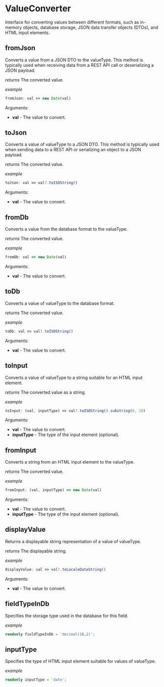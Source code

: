 # ValueConverter
Interface for converting values between different formats, such as in-memory objects, database storage,
JSON data transfer objects (DTOs), and HTML input elements.
## fromJson
Converts a value from a JSON DTO to the valueType. This method is typically used when receiving data
from a REST API call or deserializing a JSON payload.
   
   
   *returns*
   The converted value.
   
   
   *example*
   ```ts
   fromJson: val => new Date(val)
   ```

Arguments:
* **val** - The value to convert.
## toJson
Converts a value of valueType to a JSON DTO. This method is typically used when sending data
to a REST API or serializing an object to a JSON payload.
   
   
   *returns*
   The converted value.
   
   
   *example*
   ```ts
   toJson: val => val?.toISOString()
   ```

Arguments:
* **val** - The value to convert.
## fromDb
Converts a value from the database format to the valueType.
   
   
   *returns*
   The converted value.
   
   
   *example*
   ```ts
   fromDb: val => new Date(val)
   ```

Arguments:
* **val** - The value to convert.
## toDb
Converts a value of valueType to the database format.
   
   
   *returns*
   The converted value.
   
   
   *example*
   ```ts
   toDb: val => val?.toISOString()
   ```

Arguments:
* **val** - The value to convert.
## toInput
Converts a value of valueType to a string suitable for an HTML input element.
   
   
   *returns*
   The converted value as a string.
   
   
   *example*
   ```ts
   toInput: (val, inputType) => val?.toISOString().substring(0, 10)
   ```

Arguments:
* **val** - The value to convert.
* **inputType** - The type of the input element (optional).
## fromInput
Converts a string from an HTML input element to the valueType.
   
   
   *returns*
   The converted value.
   
   
   *example*
   ```ts
   fromInput: (val, inputType) => new Date(val)
   ```

Arguments:
* **val** - The value to convert.
* **inputType** - The type of the input element (optional).
## displayValue
Returns a displayable string representation of a value of valueType.
   
   
   *returns*
   The displayable string.
   
   
   *example*
   ```ts
   displayValue: val => val?.toLocaleDateString()
   ```

Arguments:
* **val** - The value to convert.
## fieldTypeInDb
Specifies the storage type used in the database for this field.
   
   
   *example*
   ```ts
   readonly fieldTypeInDb = 'decimal(18,2)';
   ```
## inputType
Specifies the type of HTML input element suitable for values of valueType.
   
   
   *example*
   ```ts
   readonly inputType = 'date';
   ```

